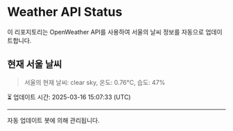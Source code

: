 
# Weather API Status

이 리포지토리는 OpenWeather API를 사용하여 서울의 날씨 정보를 자동으로 업데이트합니다.

## 현재 서울 날씨
> 서울의 현재 날씨: clear sky, 온도: 0.76°C, 습도: 47%

⏳ 업데이트 시간: 2025-03-16 15:07:33 (UTC)

---
자동 업데이트 봇에 의해 관리됩니다.
